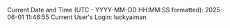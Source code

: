 Current Date and Time (UTC - YYYY-MM-DD HH:MM:SS formatted): 2025-06-01 11:46:55
Current User's Login: luckyaiman
